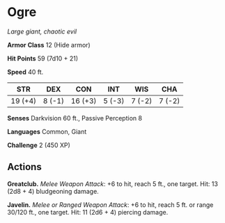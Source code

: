 # Ogre
*Large giant, chaotic evil*

**Armor Class** 12 (Hide armor)

**Hit Points** 59 (7d10 + 21)

**Speed** 40 ft.

**STR**|**DEX**|**CON**|**INT**|**WIS**|**CHA**
-------|-------|-------|-------|-------|-------
19 (+4)|8 (-1) |16 (+3)|5 (-3) |7 (-2) |7 (-2)

**Senses** Darkvision 60 ft., Passive Perception 8

**Languages** Common, Giant

**Challenge** 2 (450 XP)

## Actions
**Greatclub.** *Melee Weapon Attack*: +6 to hit, reach 5 ft., one target. Hit: 13 (2d8 + 4) bludgeoning damage.

**Javelin.** *Melee or Ranged Weapon Attack*: +6 to hit, reach 5 ft. or range 30/120 ft., one target. Hit: 11 (2d6 + 4) piercing damage.
